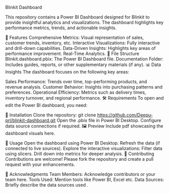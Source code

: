 Blinkit Dashboard

This repository contains a Power BI Dashboard designed for Blinkit to provide insightful analytics and visualizations. The dashboard highlights key performance metrics, trends, and actionable insights.

🚀 Features
Comprehensive Metrics: Visual representation of sales, customer trends, inventory, etc.
Interactive Visualizations: Fully interactive and drill-down capabilities.
Data-Driven Insights: Highlights key areas of performance improvement.
Real-Time Analytics.
📂 File Structure
Blinkit.dashboard.pbix: The Power BI Dashboard file.
Documentation Folder: Includes guides, reports, or other supplementary materials (if any).
📊 Data Insights
The dashboard focuses on the following key areas:

Sales Performance: Trends over time, top-performing products, and revenue analysis.
Customer Behavior: Insights into purchasing patterns and preferences.
Operational Efficiency: Metrics such as delivery times, inventory turnover, and regional performance.
🛠️ Requirements
To open and edit the Power BI dashboard, you need:

🔧 Installation
Clone the repository:
git clone https://github.com/Deepu-prl/blinkit-dashboard.git
Open the .pbix file in Power BI Desktop.
Configure data source connections if required.
🖼️ Preview
Include pdf showcasing the dashboard visuals here.

📄 Usage
Open the dashboard using Power BI Desktop.
Refresh the data (if connected to live sources).
Explore the interactive visualizations:
Filter data using slicers.
Drill down into metrics for deeper analysis.
🤝 Contributing
Contributions are welcome! Please fork the repository and create a pull request with your enhancements.

🌟 Acknowledgments
Team Members: Acknowledge contributors or your team here.
Tools Used: Mention tools like Power BI, Excel etc.
Data Sources: Briefly describe the data sources used .
